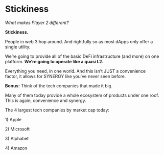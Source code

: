 # Stickiness

_What makes Player 2 different?_&#x20;

**Stickiness.**&#x20;

People in web 3 hop around. And rightfully so as most dApps only offer a single utility.

We’re going to provide all of the basic DeFi infrastructure (and more) on one platform. **We’re going to operate like a quasi L2.**&#x20;

Everything you need, in one world. And this isn’t JUST a convenience factor, it allows for SYNERGY like you’ve never seen before.

**Bonus:** Think of the tech companies that made it big.&#x20;

Many of them today provide a whole ecosystem of products under one roof. This is again, convenience and synergy.&#x20;

The 4 largest tech companies by market cap today:&#x20;

1\) Apple&#x20;

2\) Microsoft&#x20;

3\) Alphabet&#x20;

4\) Amazon
